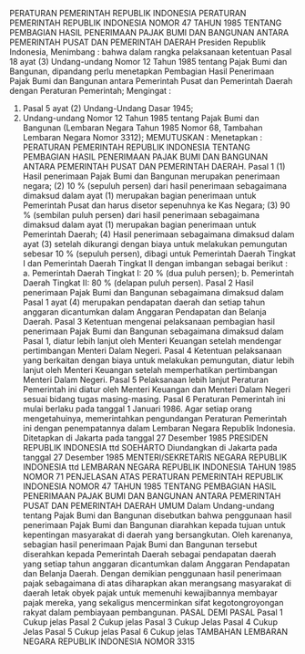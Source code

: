  PERATURAN PEMERINTAH REPUBLIK INDONESIA PERATURAN PEMERINTAH REPUBLIK INDONESIA NOMOR 47 TAHUN 1985 TENTANG PEMBAGIAN HASIL PENERIMAAN PAJAK BUMI DAN BANGUNAN ANTARA PEMERINTAH PUSAT DAN PEMERINTAH DAERAH Presiden Republik Indonesia,
Menimbang :
 bahwa dalam rangka pelaksanaan ketentuan Pasal 18 ayat (3) Undang-undang Nomor 12 Tahun 1985 tentang Pajak Bumi dan Bangunan, dipandang perlu menetapkan Pembagian Hasil Penerimaan Pajak Bumi dan Bangunan antara Pemerintah Pusat dan Pemerintah Daerah dengan Peraturan Pemerintah;
Mengingat :

1. Pasal 5 ayat (2) Undang-Undang Dasar 1945;
2. Undang-undang Nomor 12 Tahun 1985 tentang Pajak Bumi dan Bangunan (Lembaran Negara Tahun 1985 Nomor 68, Tambahan Lembaran Negara Nomor 3312);
MEMUTUSKAN :
 Menetapkan : PERATURAN PEMERINTAH REPUBLIK INDONESIA TENTANG PEMBAGIAN HASIL PENERIMAAN PAJAK BUMI DAN BANGUNAN ANTARA PEMERINTAH PUSAT DAN PEMERINTAH DAERAH.
Pasal 1
(1) Hasil penerimaan Pajak Bumi dan Bangunan merupakan penerimaan negara;
(2) 10 % (sepuluh persen) dari hasil penerimaan sebagaimana dimaksud dalam ayat (1) merupakan bagian penerimaan untuk Pemerintah Pusat dan harus disetor sepenuhnya ke Kas Negara;
(3) 90 % (sembilan puluh persen) dari hasil penerimaan sebagaimana dimaksud dalam ayat (1) merupakan bagian penerimaan untuk Pemerintah Daerah;
(4) Hasil penerimaan sebagaimana dimaksud dalam ayat (3) setelah dikurangi dengan biaya untuk melakukan pemungutan sebesar 10 % (sepuluh persen), dibagi untuk Pemerintah Daerah Tingkat I dan Pemerintah Daerah Tingkat II dengan imbangan sebagai berikut :
a. Pemerintah Daerah Tingkat I: 20 % (dua puluh persen);
b. Pemerintah Daerah Tingkat II: 80 % (delapan puluh persen).
Pasal 2
Hasil penerimaan Pajak Bumi dan Bangunan sebagaimana dimaksud dalam Pasal 1 ayat (4) merupakan pendapatan daerah dan setiap tahun anggaran dicantumkan dalam Anggaran Pendapatan dan Belanja Daerah.
Pasal 3
Ketentuan mengenai pelaksanaan pembagian hasil penerimaan Pajak Bumi dan Bangunan sebagaimana dimaksud dalam Pasal 1, diatur lebih lanjut oleh Menteri Keuangan setelah mendengar pertimbangan Menteri Dalam Negeri.
Pasal 4
Ketentuan pelaksanaan yang berkaitan dengan biaya untuk melakukan pemungutan, diatur lebih lanjut oleh Menteri Keuangan setelah memperhatikan pertimbangan Menteri Dalam Negeri.
Pasal 5
Pelaksanaan lebih lanjut Peraturan Pemerintah ini diatur oleh Menteri Keuangan dan Menteri Dalam Negeri sesuai bidang tugas masing-masing.
Pasal 6
Peraturan Pemerintah ini mulai berlaku pada tanggal 1 Januari 1986.
Agar setiap orang mengetahuinya, memerintahkan pengundangan Peraturan Pemerintah ini dengan penempatannya dalam Lembaran Negara Republik Indonesia. Ditetapkan di Jakarta pada tanggal 27 Desember 1985 PRESIDEN REPUBLIK INDONESIA ttd SOEHARTO Diundangkan di Jakarta pada tanggal 27 Desember 1985 MENTERI/SEKRETARIS NEGARA REPUBLIK INDONESIA ttd LEMBARAN NEGARA REPUBLIK INDONESIA TAHUN 1985 NOMOR 71 PENJELASAN ATAS PERATURAN PEMERINTAH REPUBLIK INDONESIA NOMOR 47 TAHUN 1985 TENTANG PEMBAGIAN HASIL PENERIMAAN PAJAK BUMI DAN BANGUNAN ANTARA PEMERINTAH PUSAT DAN PEMERINTAH DAERAH UMUM Dalam Undang-undang tentang Pajak Bumi dan Bangunan disebutkan bahwa penggunaan hasil penerimaan Pajak Bumi dan Bangunan diarahkan kepada tujuan untuk kepentingan masyarakat di daerah yang bersangkutan. Oleh karenanya, sebagian hasil penerimaan Pajak Bumi dan Bangunan tersebut diserahkan kepada Pemerintah Daerah sebagai pendapatan daerah yang setiap tahun anggaran dicantumkan dalam Anggaran Pendapatan dan Belanja Daerah. Dengan demikian penggunaan hasil penerimaan pajak sebagaimana di atas diharapkan akan merangsang masyarakat di daerah letak obyek pajak untuk memenuhi kewajibannya membayar pajak mereka, yang sekaligus mencerminkan sifat kegotongroyongan rakyat dalam pembiayaan pembangunan. PASAL DEMI PASAL
Pasal 1
Cukup jelas
Pasal 2
Cukup jelas
Pasal 3
Cukup Jelas
Pasal 4
Cukup Jelas
Pasal 5
Cukup jelas
Pasal 6
Cukup jelas TAMBAHAN LEMBARAN NEGARA REPUBLIK INDONESIA NOMOR 3315